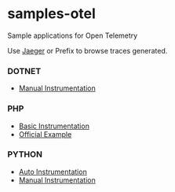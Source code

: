 # samples-otel

Sample applications for Open Telemetry

Use [Jaeger](http://localhost:16686/search) or Prefix to browse traces generated.

### DOTNET
* [Manual Instrumentation](./samples-otel-dotnet-core/readme.md)

### PHP
* [Basic Instrumentation](./samples-otel-php/basic/readme.md)
* [Official Example](./samples-otel-php/otel-official-php-example/readme.md)

### PYTHON
* [Auto Instrumentation](./samples-otel-python/auto-instrumentation/readme.md)
* [Manual Instrumentation](./samples-otel-python/manual-instrumentation/readme.md)
